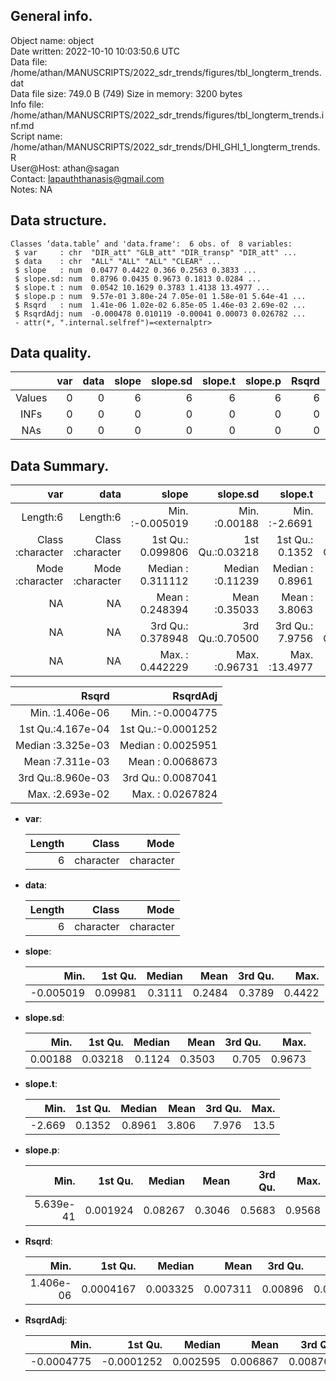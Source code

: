 <!-- This is a markdown file. -->


 General info.
---------------

Object name:    object      
Date written:   2022-10-10 10:03:50.6 UTC  
Data file:      /home/athan/MANUSCRIPTS/2022_sdr_trends/figures/tbl_longterm_trends.dat      
Data file size: 749.0 B (749) 
Size in memory: 3200 bytes      
Info file:      /home/athan/MANUSCRIPTS/2022_sdr_trends/figures/tbl_longterm_trends.inf.md      
Script name:    /home/athan/MANUSCRIPTS/2022_sdr_trends/DHI_GHI_1_longterm_trends.R      
User@Host:      athan@sagan   
Contact:        <lapauththanasis@gmail.com>      
Notes:          NA      


 Data structure.
-----------------

```
Classes ‘data.table’ and 'data.frame':	6 obs. of  8 variables:
 $ var     : chr  "DIR_att" "GLB_att" "DIR_transp" "DIR_att" ...
 $ data    : chr  "ALL" "ALL" "ALL" "CLEAR" ...
 $ slope   : num  0.0477 0.4422 0.366 0.2563 0.3833 ...
 $ slope.sd: num  0.8796 0.0435 0.9673 0.1813 0.0284 ...
 $ slope.t : num  0.0542 10.1629 0.3783 1.4138 13.4977 ...
 $ slope.p : num  9.57e-01 3.80e-24 7.05e-01 1.58e-01 5.64e-41 ...
 $ Rsqrd   : num  1.41e-06 1.02e-02 6.85e-05 1.46e-03 2.69e-02 ...
 $ RsqrdAdj: num  -0.000478 0.010119 -0.00041 0.00073 0.026782 ...
 - attr(*, ".internal.selfref")=<externalptr> 
```


 Data quality.
---------------

| &nbsp; | var | data | slope | slope.sd | slope.t | slope.p | Rsqrd | RsqrdAdj |
|:------:|----:|-----:|------:|---------:|--------:|--------:|------:|---------:|
| Values |   0 |    0 |     6 |        6 |       6 |       6 |     6 |        6 |
|  INFs  |   0 |    0 |     0 |        0 |       0 |       0 |     0 |        0 |
|  NAs   |   0 |    0 |     0 |        0 |       0 |       0 |     0 |        0 |


 Data Summary.
---------------

|              var |             data |             slope |        slope.sd |         slope.t |          slope.p |
|-----------------:|-----------------:|------------------:|----------------:|----------------:|-----------------:|
|         Length:6 |         Length:6 | Min.   :-0.005019 | Min.   :0.00188 | Min.   :-2.6691 | Min.   :0.000000 |
| Class :character | Class :character | 1st Qu.: 0.099806 | 1st Qu.:0.03218 | 1st Qu.: 0.1352 | 1st Qu.:0.001924 |
| Mode  :character | Mode  :character | Median : 0.311112 | Median :0.11239 | Median : 0.8961 | Median :0.082669 |
|               NA |               NA | Mean   : 0.248394 | Mean   :0.35033 | Mean   : 3.8063 | Mean   :0.304562 |
|               NA |               NA | 3rd Qu.: 0.378948 | 3rd Qu.:0.70500 | 3rd Qu.: 7.9756 | 3rd Qu.:0.568336 |
|               NA |               NA | Max.   : 0.442229 | Max.   :0.96731 | Max.   :13.4977 | Max.   :0.956802 |

 

|             Rsqrd |           RsqrdAdj |
|------------------:|-------------------:|
| Min.   :1.406e-06 | Min.   :-0.0004775 |
| 1st Qu.:4.167e-04 | 1st Qu.:-0.0001252 |
| Median :3.325e-03 | Median : 0.0025951 |
| Mean   :7.311e-03 | Mean   : 0.0068673 |
| 3rd Qu.:8.960e-03 | 3rd Qu.: 0.0087041 |
| Max.   :2.693e-02 | Max.   : 0.0267824 |



  * **var**:


    | Length |     Class |      Mode |
    |-------:|----------:|----------:|
    |      6 | character | character |

  * **data**:


    | Length |     Class |      Mode |
    |-------:|----------:|----------:|
    |      6 | character | character |

  * **slope**:


    |      Min. | 1st Qu. | Median |   Mean | 3rd Qu. |   Max. |
    |----------:|--------:|-------:|-------:|--------:|-------:|
    | -0.005019 | 0.09981 | 0.3111 | 0.2484 |  0.3789 | 0.4422 |

  * **slope.sd**:


    |    Min. | 1st Qu. | Median |   Mean | 3rd Qu. |   Max. |
    |--------:|--------:|-------:|-------:|--------:|-------:|
    | 0.00188 | 0.03218 | 0.1124 | 0.3503 |   0.705 | 0.9673 |

  * **slope.t**:


    |   Min. | 1st Qu. | Median |  Mean | 3rd Qu. | Max. |
    |-------:|--------:|-------:|------:|--------:|-----:|
    | -2.669 |  0.1352 | 0.8961 | 3.806 |   7.976 | 13.5 |

  * **slope.p**:


    |      Min. |  1st Qu. |  Median |   Mean | 3rd Qu. |   Max. |
    |----------:|---------:|--------:|-------:|--------:|-------:|
    | 5.639e-41 | 0.001924 | 0.08267 | 0.3046 |  0.5683 | 0.9568 |

  * **Rsqrd**:


    |      Min. |   1st Qu. |   Median |     Mean | 3rd Qu. |    Max. |
    |----------:|----------:|---------:|---------:|--------:|--------:|
    | 1.406e-06 | 0.0004167 | 0.003325 | 0.007311 | 0.00896 | 0.02693 |

  * **RsqrdAdj**:


    |       Min. |    1st Qu. |   Median |     Mean |  3rd Qu. |    Max. |
    |-----------:|-----------:|---------:|---------:|---------:|--------:|
    | -0.0004775 | -0.0001252 | 0.002595 | 0.006867 | 0.008704 | 0.02678 |


<!-- end of list -->


